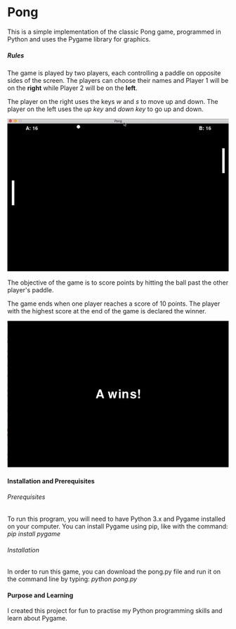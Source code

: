 # Pong
This is a simple implementation of the classic Pong game, programmed in Python and uses the Pygame library for graphics.

##### Rules
The game is played by two players, each controlling a paddle on opposite sides of the screen. The players can choose their names and Player 1 will be on the **right** while Player 2 will be on the **left**. 

The player on the right uses the keys _w_ and _s_ to move up and down. The player on the left uses the _up key_ and _down key_ to go up and down.

![](https://github.com/Anonymous893/Pong/blob/main/Images/pong.gif)

The objective of the game is to score points by hitting the ball past the other player's paddle.

The game ends when one player reaches a score of 10 points. The player with the highest score at the end of the game is declared the winner.

![Alt text](/Images/WinScreen.png?raw=true "Optional Title")

#### Installation and Prerequisites
###### Prerequisites
To run this program, you will need to have Python 3.x and Pygame installed on your computer. You can install Pygame using pip, like with the command: _pip install pygame_
###### Installation
In order to run this game, you can download the pong.py file and run it on the command line by typing: _python pong.py_

#### Purpose and Learning
I created this project for fun to practise my Python programming skills and learn about Pygame.

